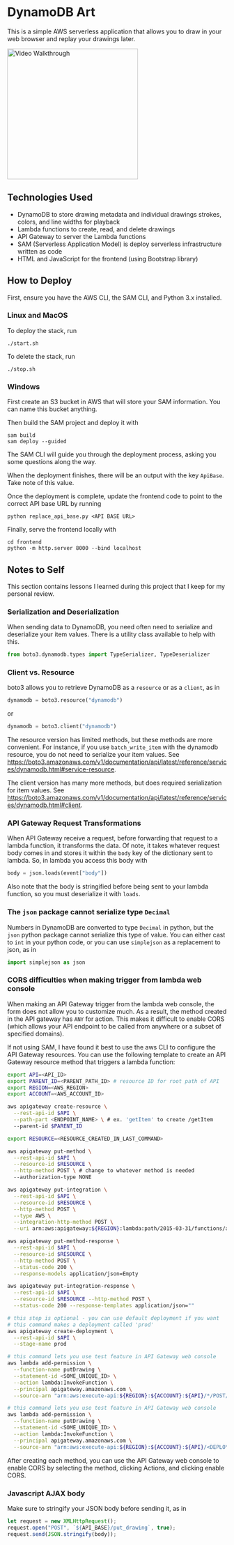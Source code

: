 # DynamoDB Art

This is a simple AWS serverless application that allows you to draw in your web browser and replay your drawings later.

<img src='https://github.com/Thomas-McKanna/DynamoDB-Art/raw/master/dynamodbart.gif' title='Video Walkthrough' width='300' alt='Video Walkthrough' />

## Technologies Used

- DynamoDB to store drawing metadata and individual drawings strokes, colors, and line widths for playback
- Lambda functions to create, read, and delete drawings
- API Gateway to server the Lambda functions
- SAM (Serverless Application Model) is deploy serverless infrastructure written as code
- HTML and JavaScript for the frontend (using Bootstrap library)

## How to Deploy

First, ensure you have the AWS CLI, the SAM CLI, and Python 3.x installed.

### Linux and MacOS

To deploy the stack, run

```
./start.sh
```

To delete the stack, run

```
./stop.sh
```

### Windows

First create an S3 bucket in AWS that will store your SAM information. You can name this bucket anything.

Then build the SAM project and deploy it with

```
sam build
sam deploy --guided
```

The SAM CLI will guide you through the deployment process, asking you some questions along the way.

When the deployment finishes, there will be an output with the key `ApiBase`. Take note of this value.

Once the deployment is complete, update the frontend code to point to the correct API base URL by running

```
python replace_api_base.py <API BASE URL>
```

Finally, serve the frontend locally with

```
cd frontend
python -m http.server 8000 --bind localhost
```

## Notes to Self

This section contains lessons I learned during this project that I keep for my personal review.

### Serialization and Deserialization

When sending data to DynamoDB, you need often need to serialize and deserialize your item values. There is a utility class available to help with this.

```python
from boto3.dynamodb.types import TypeSerializer, TypeDeserializer
```

### Client vs. Resource

boto3 allows you to retrieve DynamoDB as a `resource` or as a `client`, as in

```python
dynamodb = boto3.resource("dynamodb")
```

or 

```python
dynamodb = boto3.client("dynamodb")
```

The resource version has limited methods, but these methods are more convenient. For instance, if you use `batch_write_item` with the dynamodb resource, you do not need to serialize your item values. See https://boto3.amazonaws.com/v1/documentation/api/latest/reference/services/dynamodb.html#service-resource.

The client version has many more methods, but does required serialization for item values. See https://boto3.amazonaws.com/v1/documentation/api/latest/reference/services/dynamodb.html#client.

### API Gateway Request Transformations

When API Gateway receive a request, before forwarding that request to a lambda function, it transforms the data. Of note, it takes whatever request body comes in and stores it within the `body` key of the dictionary sent to lambda. So, in lambda you access this body with

```python
body = json.loads(event["body"])
```

Also note that the body is stringified before being sent to your lambda function, so you must deserialize it with `loads`.

### The `json` package cannot serialize type `Decimal`

Numbers in DynamoDB are converted to type `Decimal` in python, but the `json` python package cannot serialize this type of value. You can either cast to `int` in your python code, or you can use `simplejson` as a replacement to json, as in

```python
import simplejson as json
```

### CORS difficulties when making trigger from lambda web console

When making an API Gateway trigger from the lambda web console, the form does not allow you to customize much. As a result, the method created in the API gateway has `ANY` for action. This makes it difficult to enable CORS (which allows your API endpoint to be called from anywhere or a subset of specified domains).

If not using SAM, I have found it best to use the aws CLI to configure the API Gateway resources. You can use the following template to create an API Gateway resource method that triggers a lambda function:

```bash
export API=<API_ID>
export PARENT_ID=<PARENT_PATH_ID> # resource ID for root path of API
export REGION=<AWS_REGION>
export ACCOUNT=<AWS_ACCOUNT_ID>

aws apigateway create-resource \
  --rest-api-id $API \
  --path-part <ENDPOINT_NAME> \ # ex. 'getItem' to create /getItem
  --parent-id $PARENT_ID

export RESOURCE=<RESOURCE_CREATED_IN_LAST_COMMAND>

aws apigateway put-method \
  --rest-api-id $API \
  --resource-id $RESOURCE \
  --http-method POST \ # change to whatever method is needed
  --authorization-type NONE

aws apigateway put-integration \
  --rest-api-id $API \
  --resource-id $RESOURCE \
  --http-method POST \
  --type AWS \
  --integration-http-method POST \
  --uri arn:aws:apigateway:${REGION}:lambda:path/2015-03-31/functions/arn:aws:lambda:${REGION}:${ACCOUNT}:function:<LAMBDA_FUNC_NAME>/invocations

aws apigateway put-method-response \
  --rest-api-id $API \
  --resource-id $RESOURCE \
  --http-method POST \
  --status-code 200 \
  --response-models application/json=Empty

aws apigateway put-integration-response \
  --rest-api-id $API \
  --resource-id $RESOURCE --http-method POST \
  --status-code 200 --response-templates application/json=""

# this step is optional - you can use default deployment if you want
# this command makes a deployment called 'prod'
aws apigateway create-deployment \
  --rest-api-id $API \
  --stage-name prod

# this command lets you use test feature in API Gateway web console
aws lambda add-permission \
  --function-name putDrawing \
  --statement-id <SOME_UNIQUE_ID> \
  --action lambda:InvokeFunction \
  --principal apigateway.amazonaws.com \
  --source-arn "arn:aws:execute-api:${REGION}:${ACCOUNT}:${API}/*/POST/<LAMBDA_FUNC_NAME>"

# this command lets you use test feature in API Gateway web console
aws lambda add-permission \
  --function-name putDrawing \
  --statement-id <SOME_UNIQUE_ID> \
  --action lambda:InvokeFunction \
  --principal apigateway.amazonaws.com \
  --source-arn "arn:aws:execute-api:${REGION}:${ACCOUNT}:${API}/<DEPLOYMENT_NAME>/POST/<LAMBDA_FUNC_NAME>"
```

After creating each method, you can use the API Gateway web console to enable CORS by selecting the method, clicking Actions, and clicking enable CORS.

### Javascript AJAX body

Make sure to stringify your JSON body before sending it, as in

```javascript
let request = new XMLHttpRequest();
request.open("POST", `${API_BASE}/put_drawing`, true);
request.send(JSON.stringify(body));
```
